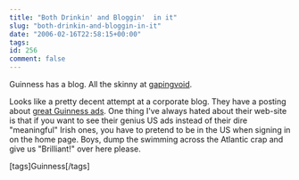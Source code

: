 ```yaml
---
title: "Both Drinkin' and Bloggin'  in it"
slug: "both-drinkin-and-bloggin-in-it"
date: "2006-02-16T22:58:15+00:00"
tags:
id: 256
comment: false
---
```


Guinness has a blog. All the skinny at [gapingvoid](http://www.gapingvoid.com/Moveable_Type/archives/002249.html).

Looks like a pretty decent attempt at a corporate blog. They have a posting about [great Guinness ads](http://www.guinnessblog.co.uk/blogs/guinnessblog/archive/2006/02/13/17.aspx). One thing I've always hated about their web-site is that if you want to see their genius US ads instead of their dire "meaningful" Irish ones, you have to pretend to be in the US when signing in on the home page. Boys, dump the swimming across the Atlantic crap and give us "Brilliant!" over here please.

[tags]Guinness[/tags]

